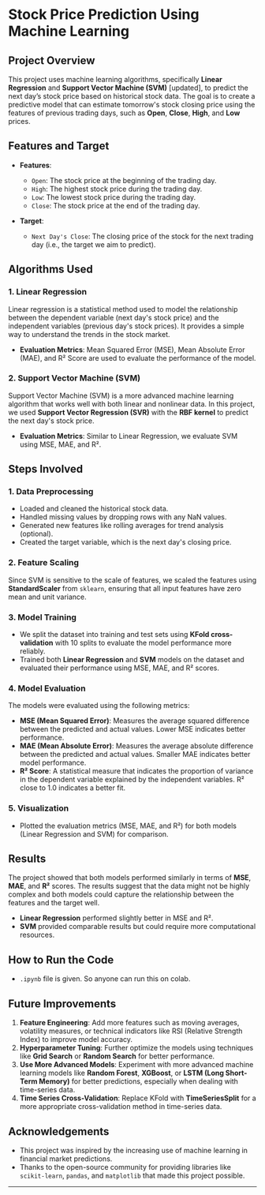 # Stock Price Prediction Using Machine Learning

## Project Overview

This project uses machine learning algorithms, specifically **Linear Regression** and **Support Vector Machine (SVM)** [updated], to predict the next day’s stock price based on historical stock data. The goal is to create a predictive model that can estimate tomorrow's stock closing price using the features of previous trading days, such as **Open**, **Close**, **High**, and **Low** prices.

## Features and Target

- **Features**:
  - `Open`: The stock price at the beginning of the trading day.
  - `High`: The highest stock price during the trading day.
  - `Low`: The lowest stock price during the trading day.
  - `Close`: The stock price at the end of the trading day.

- **Target**:
  - `Next Day's Close`: The closing price of the stock for the next trading day (i.e., the target we aim to predict).

## Algorithms Used

### 1. **Linear Regression**
Linear regression is a statistical method used to model the relationship between the dependent variable (next day's stock price) and the independent variables (previous day's stock prices). It provides a simple way to understand the trends in the stock market.

- **Evaluation Metrics**: Mean Squared Error (MSE), Mean Absolute Error (MAE), and R² Score are used to evaluate the performance of the model.

### 2. **Support Vector Machine (SVM)**
Support Vector Machine (SVM) is a more advanced machine learning algorithm that works well with both linear and nonlinear data. In this project, we used **Support Vector Regression (SVR)** with the **RBF kernel** to predict the next day's stock price.

- **Evaluation Metrics**: Similar to Linear Regression, we evaluate SVM using MSE, MAE, and R².

## Steps Involved

### 1. Data Preprocessing
- Loaded and cleaned the historical stock data.
- Handled missing values by dropping rows with any NaN values.
- Generated new features like rolling averages for trend analysis (optional).
- Created the target variable, which is the next day's closing price.

### 2. Feature Scaling
Since SVM is sensitive to the scale of features, we scaled the features using **StandardScaler** from `sklearn`, ensuring that all input features have zero mean and unit variance.

### 3. Model Training
- We split the dataset into training and test sets using **KFold cross-validation** with 10 splits to evaluate the model performance more reliably.
- Trained both **Linear Regression** and **SVM** models on the dataset and evaluated their performance using MSE, MAE, and R² scores.

### 4. Model Evaluation
The models were evaluated using the following metrics:
- **MSE (Mean Squared Error)**: Measures the average squared difference between the predicted and actual values. Lower MSE indicates better performance.
- **MAE (Mean Absolute Error)**: Measures the average absolute difference between the predicted and actual values. Smaller MAE indicates better model performance.
- **R² Score**: A statistical measure that indicates the proportion of variance in the dependent variable explained by the independent variables. R² close to 1.0 indicates a better fit.

### 5. Visualization
- Plotted the evaluation metrics (MSE, MAE, and R²) for both models (Linear Regression and SVM) for comparison.

## Results

The project showed that both models performed similarly in terms of **MSE**, **MAE**, and **R²** scores. The results suggest that the data might not be highly complex and both models could capture the relationship between the features and the target well. 

- **Linear Regression** performed slightly better in MSE and R².
- **SVM** provided comparable results but could require more computational resources.

## How to Run the Code

- `.ipynb` file is given. So anyone can run this on colab.

## Future Improvements

1. **Feature Engineering**: Add more features such as moving averages, volatility measures, or technical indicators like RSI (Relative Strength Index) to improve model accuracy.
2. **Hyperparameter Tuning**: Further optimize the models using techniques like **Grid Search** or **Random Search** for better performance.
3. **Use More Advanced Models**: Experiment with more advanced machine learning models like **Random Forest**, **XGBoost**, or **LSTM (Long Short-Term Memory)** for better predictions, especially when dealing with time-series data.
4. **Time Series Cross-Validation**: Replace KFold with **TimeSeriesSplit** for a more appropriate cross-validation method in time-series data.

## Acknowledgements
- This project was inspired by the increasing use of machine learning in financial market predictions.
- Thanks to the open-source community for providing libraries like `scikit-learn`, `pandas`, and `matplotlib` that made this project possible.

---

